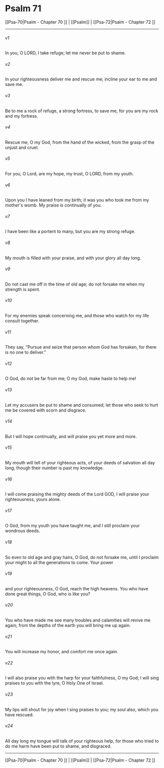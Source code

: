 # Psalm 71

[[Psa-70|Psalm - Chapter 70 ]] | [[Psalm]] | [[Psa-72|Psalm - Chapter 72 ]]
***

###### v1
In you, O LORD, I take refuge; let me never be put to shame.
###### v2
In your righteousness deliver me and rescue me; incline your ear to me and save me.
###### v3
Be to me a rock of refuge, a strong fortress, to save me, for you are my rock and my fortress.
###### v4
Rescue me, O my God, from the hand of the wicked, from the grasp of the unjust and cruel.
###### v5
For you, O Lord, are my hope, my trust, O LORD, from my youth.
###### v6
Upon you I have leaned from my birth; it was you who took me from my mother's womb. My praise is continually of you.
###### v7
I have been like a portent to many, but you are my strong refuge.
###### v8
My mouth is filled with your praise, and with your glory all day long.
###### v9
Do not cast me off in the time of old age; do not forsake me when my strength is spent.
###### v10
For my enemies speak concerning me, and those who watch for my life consult together.
###### v11
They say, "Pursue and seize that person whom God has forsaken, for there is no one to deliver."
###### v12
O God, do not be far from me; O my God, make haste to help me!
###### v13
Let my accusers be put to shame and consumed; let those who seek to hurt me be covered with scorn and disgrace.
###### v14
But I will hope continually, and will praise you yet more and more.
###### v15
My mouth will tell of your righteous acts, of your deeds of salvation all day long, though their number is past my knowledge.
###### v16
I will come praising the mighty deeds of the Lord GOD, I will praise your righteousness, yours alone.
###### v17
O God, from my youth you have taught me, and I still proclaim your wondrous deeds.
###### v18
So even to old age and gray hairs, O God, do not forsake me, until I proclaim your might to all the generations to come. Your power
###### v19
and your righteousness, O God, reach the high heavens. You who have done great things, O God, who is like you?
###### v20
You who have made me see many troubles and calamities will revive me again; from the depths of the earth you will bring me up again.
###### v21
You will increase my honor, and comfort me once again.
###### v22
I will also praise you with the harp for your faithfulness, O my God; I will sing praises to you with the lyre, O Holy One of Israel.
###### v23
My lips will shout for joy when I sing praises to you; my soul also, which you have rescued.
###### v24
All day long my tongue will talk of your righteous help, for those who tried to do me harm have been put to shame, and disgraced.

***

[[Psa-70|Psalm - Chapter 70 ]] | [[Psalm]] | [[Psa-72|Psalm - Chapter 72 ]]
